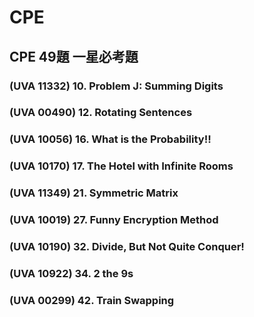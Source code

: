 # CPE
## CPE 49題 一星必考題
### (UVA 11332) 10. Problem J: Summing Digits 
### (UVA 00490) 12. Rotating Sentences 
### (UVA 10056) 16. What is the Probability!!
### (UVA 10170) 17. The Hotel with Infinite Rooms 
### (UVA 11349) 21. Symmetric Matrix 
### (UVA 10019) 27. Funny Encryption Method 
### (UVA 10190) 32. Divide, But Not Quite Conquer! 
### (UVA 10922) 34. 2 the 9s 
### (UVA 00299) 42. Train Swapping 

